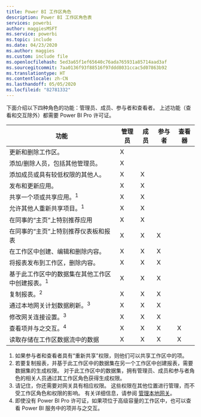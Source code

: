 ```yaml
---
title: Power BI 工作区角色
description: Power BI 工作区角色表
services: powerbi
author: maggiesMSFT
ms.service: powerbi
ms.topic: include
ms.date: 04/23/2020
ms.author: maggies
ms.custom: include file
ms.openlocfilehash: 5ed3a65f1ef65640c76ada765931a85714aad3af
ms.sourcegitcommit: 7aa0136f93f88516f97ddd8031ccac5d07863b92
ms.translationtype: HT
ms.contentlocale: zh-CN
ms.lasthandoff: 05/05/2020
ms.locfileid: "82781332"
---
```

下面介绍以下四种角色的功能：管理员、成员、参与者和查看者。 上述功能（查看和交互除外）都需要 Power BI Pro 许可证。

|功能   | 管理员  | 成员  | 参与者  | 查看器 |
|---|---|---|---|---|
| 更新和删除工作区。  | X  |   |   |   | 
| 添加/删除人员，包括其他管理员。  | X  |   |   |   |
| 添加成员或具有较低权限的其他人。  |  X | X  |   |   |
| 发布和更新应用。 |  X | X  |   |   |
| 共享一个项或共享应用。<sup>1</sup> |  X | X  |   |   |
| 允许其他人重新共享项目。<sup>1</sup> |  X | X  |   |   |
| 在同事的“主页”上特别推荐应用 |  X | X  |   |   |
| 在同事的“主页”上特别推荐仪表板和报表 |  X | X  | X |   |
| 在工作区中创建、编辑和删除内容。  |  X | X  | X  |   |
| 将报表发布到工作区，删除内容。  |  X | X  | X  |   |
| 基于此工作区中的数据集在其他工作区中创建报表。<sup>1</sup> |  X | X  | X  |   |
| 复制报表。<sup>2</sup> | X | X | X |  |
| 通过本地网关计划数据刷新。<sup>3</sup> | X | X | X |  |
| 修改网关连接设置。<sup>3</sup> | X | X | X |  |
| 查看项并与之交互。<sup>4</sup> |  X | X  | X  | X  |
| 读取存储在工作区数据流中的数据 | X | X | X | X |

1. 如果参与者和查看者具有“重新共享”权限，则他们可以共享工作区中的项。
2. 若要复制报表，并基于此工作区中的数据集在另一个工作区中创建报表，需要数据集的生成权限。 对于此工作区中的数据集，拥有管理员、成员和参与者角色的相关人员通过其工作区角色获得生成权限。
3. 请记住，你还需要对网关具有相应权限。 这些权限在其他位置进行管理，而不受工作区角色和权限的影响。 有关详细信息，请参阅 [管理本地网关](https://docs.microsoft.com/data-integration/gateway/service-gateway-manage)。
4. 即使没有 Power BI Pro 许可证，如果项位于高级容量的工作区中，也可以查看 Power BI 服务中的项并与之交互。

